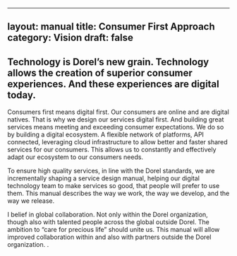 
---
layout: manual
title: Consumer First Approach
category: Vision
draft: false
---

## Technology is Dorel’s new grain. Technology allows the creation of superior consumer experiences. And these experiences are digital today. 
Consumers first means digital first. Our consumers are online and are digital natives. That is why we design our services digital first. And building great services means meeting and exceeding consumer expectations. We do so by building a digital ecosystem. A flexible network of platforms, API connected, leveraging cloud infrastructure to allow better and faster shared services for our consumers.  This allows us to constantly and effectively adapt our ecosystem to our consumers needs.

To ensure high quality services, in line with the Dorel standards, we are incrementally shaping a service design manual, helping our digital technology team to make services so good, that people will prefer to use them. This manual describes the way we work, the way we develop, and the way we release. 

I belief in global collaboration. Not only within the Dorel organization, though also with talented people across the global outside Dorel. The ambition to “care for precious life” should unite us. This manual will allow improved collaboration within and also with partners outside the Dorel organization. .
